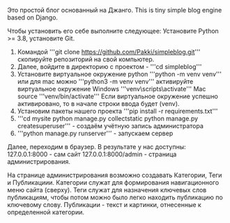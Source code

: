 Это простой блог основанный на Джанго.
This is tiny simple blog engine based on Django.


Чтобы установить его себе выполните следующее:
Установите Python >= 3.8, установите Git.


1. Командой '''git clone https://github.com/Pakki/simpleblog.git''' скопируйте репозиторий на свой компьютер.
2. Далее, войдите в директорию с проектом - '''cd simpleblog'''
3. Установите виртуальное окружение python
        '''python -m venv venv'''
      или для mac можно '''python3 -m venv venv'''
      активируйте виртуальное окружение
      Windows '''venv\scripts\activate'''
      Mac source '''venv/bin/activate'''
      Если виртуальное окружение успешно активировано, то в начале строки ввода будет (venv).
4. Установим пакеты нашего проекта '''pip install -r requirements.txt'''
5. '''cd mysite
    python manage.py collectstatic
    python manage.py createsuperuser''' - создаём учётную запись администратора
6. '''python manage.py runserver''' - запускаем сервер

Далее, переходим в браузер.
В результате у нас доступны: 127.0.0.1:8000 - сам сайт
127.0.0.1:8000/admin - страница администрирования.

На странице администрирования возможно создавать Категории, Теги и Публикациии.
Категории служат для формирования навигационного меню сайта (сверху).
Теги служат для назначения ключевых слов публикациям, чтобы потом можно было легко находить публикацию по ключевому слову.
Публикации - текст и картинки, отнесенные к определенной категории.
